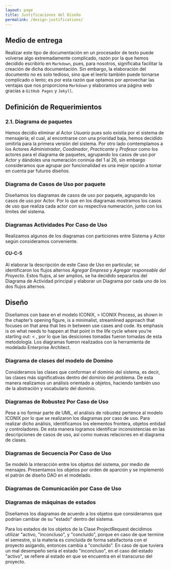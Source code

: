 ```yaml
---
layout: page
title: Justificaciones del Diseño
permalink: /design-justifications/
---
```


## Medio de entrega

Realizar este tipo de documentación en un procesador de texto puede volverse algo extremadamente complicado, razón por la que hemos decidido escribirlo en `Markdown`, pues, para nosotros, significaba facilitar la creación de dicha documentación. Sin embargo, la elaboración del documento no es solo tedioso, sino que el leerlo también puede tornarse complicado o lento; es por esta razón que optamos por aprovechar las ventajas que nos proporciona `Markdown` y elaboramos una página web gracias a `GitHub Pages` y `Jekyll`.

## Definición de Requerimientos

### 2.1. Diagrama de paquetes
Hemos decidio eliminar al Actor *Usuario* pues solo existía por el sistema de mensajería; el cual, al encontrarse con una prioridad baja, hemos decidido omitirla para la primera versión del sistema. Por otro lado comtemplamos a los Actores *Administrador*, *Coodinador*, *Practicante* y *Profesor* como los actores para el diagrama de paquetes, agrupando los casos de uso por Actor y dándoles una numeración coninúa del 1 al 26, sin embargo consideramos que agrupar por funcionalidad es una mejor opción a tomar en cuenta par futuros diseños.

### Diagrama de Casos de Uso por paquete
Diseñamos los diagramas de casos de uso por paquete, agrupando los casos de uso por Actor. Por lo que en los diagramas mostramos los casos de uso que realiza cada actor con su respectiva numeración, junto con los límites del sistema.

### Diagramas Actividades Por Caso de Uso
Realizamos algunos de los diagramas con particiones entre Sistema y Actor según consideramos conveniente.

#### CU-C-5
Al elaborar la descripción de este Caso de Uso en particular, se identificaron los flujos alternos *Agregar Empresa* y *Agregar responsable del Proyecto*. Estos flujos, al ser amplios, se ha decidido separarlos del Diagrama de Actividad principal y elaborar un Diagrama por cada uno de los dos flujos alternos.

## Diseño

Diseñamos con base en el modelo ICONIX, > ICONIX Process, as shown in the chapter’s opening figure, is a minimalist, streamlined approach that focuses on that area that lies in between use cases and code. Its emphasis is on what needs to happen at that point in the life cycle where you’re starting out: < , por lo que las desiciones tomadas fueron tomadas de esta metodología. Los diagramas fueron realizados con la herramienta de modelado Enterprise Architect.

### Diagrama de clases del modelo de Domino
Consideramos las clases que conforman el dominio del sistema, es decir, las clases más significativas dentro del dominio del problema. De esta manera realizamos un análisis orientado a objetos, haciendo también uso de la abstración y vocabulario del dominio. 

### Diagramas de Robustez Por Caso de Uso

Pese a no formar parte de UML, el análisis de robustez pertence al modelo ICONIX por lo que se realizaron los diagramas por caso de uso. Para realizar dicho análisis, identificamos los elementos frontera, objetos entidad y controladores. De esta manera logramos identificar inconsistencias en las descripciones de casos de uso, así como nuevas relaciones en el diagrama de clases.

### Diagramas de Secuencia Por Caso de Uso

Se modeló la interacción entre los objetos del sistema, por medio de mensajes. Presentamos los objetos por orden de aparción y se implementó el patrón de diseño DAO en el modelado.

### Diagramas de Comunicación por Caso de Uso



### Diagramas de máquinas de estados

Diseñamos los diagramas de acuerdo a los objetos que consideramos que podrían cambiar de su "estado" dentro del sistema.

Para los estados de los objetos de la Clase ProjectRequest decidimos utilizar "activo, "inconcluso", y "concluido", porque en caso de que termine el semestre, si la materia es concluida de forma satsifactoria con el proyecto asigando, entonces cambia a "concluido". En caso de que tuviera un mal desempeño sería el estado "inconcluso", en el caso del estado "activo", se refiere al estado en que se encuentra en el transcurso del proyecto.





